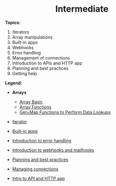 
<div align="center">

#  Intermediate
</div>

__Topics:__

1. Iterators
2. Array manipulations
3. Built-in apps
4. Webhooks
5. Error handling
6. Management of connections
7. Introduction to APIs and HTTP app
8. Planning and best practices
9. Getting help

__Legend:__

  * __Arrays__
    * [Array Basic](l3arraybasics.md)
    * [Array Functions](l3arrayfunctions.md)
    * [Get+Map Functions to Perform Data Lookups](l3arraygetmap.md)

 * [Iterator](l3iterator.md)
 * [Built-in apps](l3built-inapps.md)
 * [Introduction to error handling](l3introductiontoerrorhandeling.md)
 * [Introduction to webhooks and mailhooks](l3introductiontowebhooks.md)
 * [Planning and best practices](l3planningandbestpractices.md)
 * [Managing connections](l3managingconnections.md)
 * [Intro to API and HTTP app](l3intotoapiandhttp.md)

